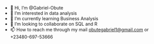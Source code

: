 - 👋 Hi, I’m @Gabriel-Obute
- 👀 I’m interested in data analysis
- 🌱 I’m currently learning Business Analysis
- 💞️ I’m looking to collaborate on SQL and R
- 📫 How to reach me through my mail obutegabriel1@gmail.com or +23480-697-53666

<!---
Gabriel-Obute/Gabriel-Obute is a ✨ special ✨ repository because its `README.md` (this file) appears on your GitHub profile.
You can click the Preview link to take a look at your changes.
--->
